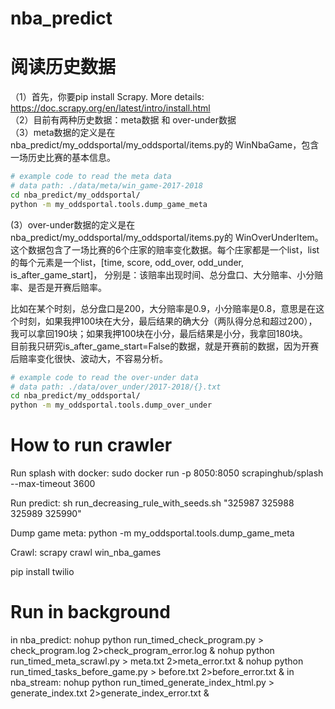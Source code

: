 # nba_predict

# 阅读历史数据
（1）首先，你要pip install Scrapy. More details: https://doc.scrapy.org/en/latest/intro/install.html<br />
（2）目前有两种历史数据：meta数据 和 over-under数据<br />
（3）meta数据的定义是在nba_predict/my_oddsportal/my_oddsportal/items.py的 WinNbaGame，包含一场历史比赛的基本信息。<br />

```bash
# example code to read the meta data 
# data path: ./data/meta/win_game-2017-2018
cd nba_predict/my_oddsportal/
python -m my_oddsportal.tools.dump_game_meta
```

(3）over-under数据的定义是在nba_predict/my_oddsportal/my_oddsportal/items.py的 WinOverUnderItem。<br />
这个数据包含了一场比赛的6个庄家的赔率变化数据。每个庄家都是一个list，list的每个元素是一个list，[time, score, odd_over, odd_under, is_after_game_start]，
分别是：该赔率出现时间、总分盘口、大分赔率、小分赔率、是否是开赛后赔率。<br />

比如在某个时刻，总分盘口是200，大分赔率是0.9，小分赔率是0.8，意思是在这个时刻，如果我押100块在大分，最后结果的确大分（两队得分总和超过200），我可以拿回190块；如果我押100块在小分，最后结果是小分，我拿回180块。<br />
目前我只研究is_after_game_start=False的数据，就是开赛前的数据，因为开赛后赔率变化很快、波动大，不容易分析。

```bash
# example code to read the over-under data 
# data path: ./data/over_under/2017-2018/{}.txt
cd nba_predict/my_oddsportal/
python -m my_oddsportal.tools.dump_over_under
```


# How to run crawler

Run splash with docker:
sudo docker run -p 8050:8050 scrapinghub/splash --max-timeout 3600

Run predict:
sh run_decreasing_rule_with_seeds.sh "325987 325988 325989 325990"

Dump game meta:
python -m my_oddsportal.tools.dump_game_meta

Crawl:
scrapy crawl win_nba_games

pip install twilio

# Run in background
in nba_predict:
nohup python run_timed_check_program.py > check_program.log 2>check_program_error.log &
nohup python run_timed_meta_scrawl.py > meta.txt 2>meta_error.txt &
nohup python run_timed_tasks_before_game.py > before.txt 2>before_error.txt &
in nba_stream:
nohup python run_timed_generate_index_html.py > generate_index.txt 2>generate_index_error.txt &



